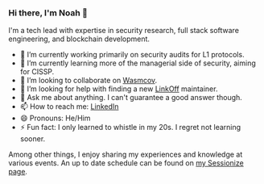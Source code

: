 ### Hi there, I'm Noah 👋

I'm a tech lead with expertise in security research, full stack software engineering, and blockchain development. 

- 🔭 I’m currently working primarily on security audits for L1 protocols.
- 🌱 I’m currently learning more of the managerial side of security, aiming for CISSP.
- 👯 I’m looking to collaborate on [Wasmcov](https://github.com/hknio/wasmcov).
- 🤔 I’m looking for help with finding a new [LinkOff](https://github.com/njelich/LinkOff) maintainer.
- 💬 Ask me about anything. I can't guarantee a good answer though.
- 📫 How to reach me: [LinkedIn](https://www.linkedin.com/in/njelich/)
- 😄 Pronouns: He/Him
- ⚡ Fun fact: I only learned to whistle in my 20s. I regret not learning sooner.

Among other things, I enjoy sharing my experiences and knowledge at various events. An up to date schedule can be found on [my Sessionize page](https://sessionize.com/njelich).
